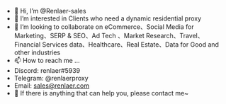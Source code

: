 - 👋 Hi, I’m @Renlaer-sales
- 👀 I’m interested in Clients who need a dynamic residential proxy
- 💞️ I’m looking to collaborate on eCommerce、Social Media for Marketing、SERP & SEO、Ad Tech 、Market Research、Travel、Financial Services data、Healthcare、Real Estate、Data for Good and other industries
- 📫 How to reach me ...
- Discord: renlaer#5939
- Telegram: @renlaerproxy
- Email: sales@renlaer.com
- 🌱 If there is anything that can help you, please contact me~
<!---
Renlaer-sales/Renlaer-sales is a ✨ special ✨ repository because its `README.md` (this file) appears on your GitHub profile.
You can click the Preview link to take a look at your changes.
--->

